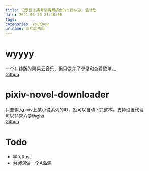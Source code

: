```yaml
---
title: 记录截止高考后两周搞出的东西以及一些计划
date: 2021-06-23 21:10:00
tags:
categories: YouKnow
urlname: 高考后两周
---
```

# wyyyy  
一个在线版的网易云音乐，但只做完了登录和查看歌单。。  
[Github](https://github.com/zhufengning/wyyyy)  

# pixiv-novel-downloader  
只要输入pixiv上某小说系列的ID，就可以自动下完整本。支持设置代理  
可以非常方便地ghs  
[Github](https://github.com/zhufengning/pixiv-novel-downloader)  

# Todo  
+ 学习Rust
+ 为*阅读*做一个A岛源
